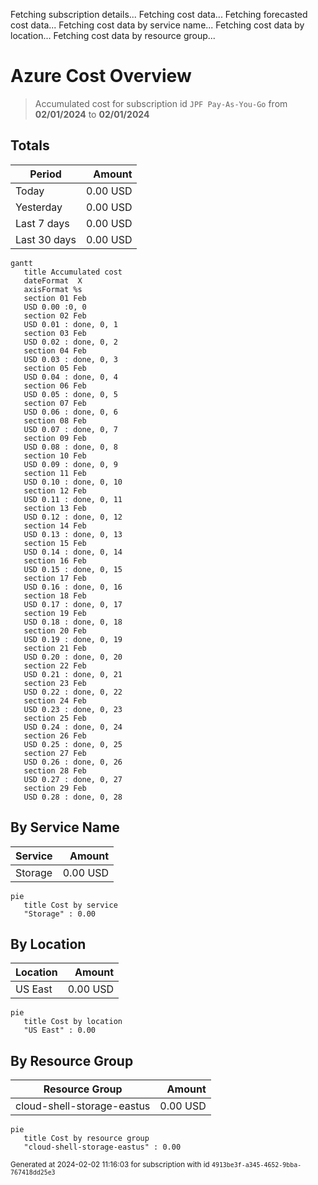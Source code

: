 Fetching subscription details...
Fetching cost data...
Fetching forecasted cost data...
Fetching cost data by service name...
Fetching cost data by location...
Fetching cost data by resource group...
# Azure Cost Overview

> Accumulated cost for subscription id `JPF Pay-As-You-Go` from **02/01/2024** to **02/01/2024**

## Totals

|Period|Amount|
|---|---:|
|Today|0.00 USD|
|Yesterday|0.00 USD|
|Last 7 days|0.00 USD|
|Last 30 days|0.00 USD|

```mermaid
gantt
   title Accumulated cost
   dateFormat  X
   axisFormat %s
   section 01 Feb
   USD 0.00 :0, 0
   section 02 Feb
   USD 0.01 : done, 0, 1
   section 03 Feb
   USD 0.02 : done, 0, 2
   section 04 Feb
   USD 0.03 : done, 0, 3
   section 05 Feb
   USD 0.04 : done, 0, 4
   section 06 Feb
   USD 0.05 : done, 0, 5
   section 07 Feb
   USD 0.06 : done, 0, 6
   section 08 Feb
   USD 0.07 : done, 0, 7
   section 09 Feb
   USD 0.08 : done, 0, 8
   section 10 Feb
   USD 0.09 : done, 0, 9
   section 11 Feb
   USD 0.10 : done, 0, 10
   section 12 Feb
   USD 0.11 : done, 0, 11
   section 13 Feb
   USD 0.12 : done, 0, 12
   section 14 Feb
   USD 0.13 : done, 0, 13
   section 15 Feb
   USD 0.14 : done, 0, 14
   section 16 Feb
   USD 0.15 : done, 0, 15
   section 17 Feb
   USD 0.16 : done, 0, 16
   section 18 Feb
   USD 0.17 : done, 0, 17
   section 19 Feb
   USD 0.18 : done, 0, 18
   section 20 Feb
   USD 0.19 : done, 0, 19
   section 21 Feb
   USD 0.20 : done, 0, 20
   section 22 Feb
   USD 0.21 : done, 0, 21
   section 23 Feb
   USD 0.22 : done, 0, 22
   section 24 Feb
   USD 0.23 : done, 0, 23
   section 25 Feb
   USD 0.24 : done, 0, 24
   section 26 Feb
   USD 0.25 : done, 0, 25
   section 27 Feb
   USD 0.26 : done, 0, 26
   section 28 Feb
   USD 0.27 : done, 0, 27
   section 29 Feb
   USD 0.28 : done, 0, 28
```

## By Service Name

|Service|Amount|
|---|---:|
|Storage|0.00 USD|

```mermaid
pie
   title Cost by service
   "Storage" : 0.00
```

## By Location

|Location|Amount|
|---|---:|
|US East|0.00 USD|

```mermaid
pie
   title Cost by location
   "US East" : 0.00
```

## By Resource Group

|Resource Group|Amount|
|---|---:|
|cloud-shell-storage-eastus|0.00 USD|

```mermaid
pie
   title Cost by resource group
   "cloud-shell-storage-eastus" : 0.00
```

<sup>Generated at 2024-02-02 11:16:03 for subscription with id `4913be3f-a345-4652-9bba-767418dd25e3`</sup>
